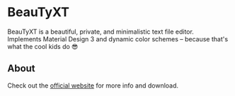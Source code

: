 # BeauTyXT
BeauTyXT is a beautiful, private, and minimalistic text file editor.\
Implements Material Design 3 and dynamic color schemes – because that's what the cool kids do 😎

## About
Check out the [official website](https://beautyxt.soupslurpr.dev/) for more info and download.
